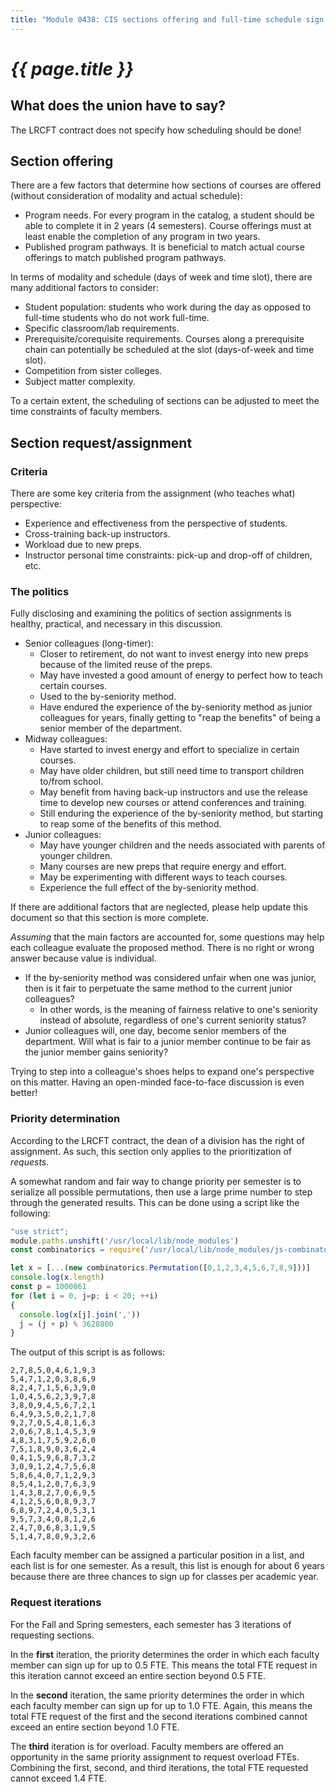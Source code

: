```yaml
---
title: "Module 0438: CIS sections offering and full-time schedule sign up (proposed)"
---
```


# _{{ page.title }}_

## What does the union have to say?

The LRCFT contract does not specify how scheduling should be done!

## Section offering

There are a few factors that determine how sections of courses are offered (without consideration of modality and actual schedule):

* Program needs. For every program in the catalog, a student should be able to complete it in 2 years (4 semesters). Course offerings must at least enable the completion of any program in two years.
* Published program pathways. It is beneficial to match actual course offerings to match published program pathways.

In terms of modality and schedule (days of week and time slot), there are many additional factors to consider:

* Student population: students who work during the day as opposed to full-time students who do not work full-time.
* Specific classroom/lab requirements.
* Prerequisite/corequisite requirements. Courses along a prerequisite chain can potentially be scheduled at the slot (days-of-week and time slot).
* Competition from sister colleges.
* Subject matter complexity.

To a certain extent, the scheduling of sections can be adjusted to meet the time constraints of faculty members. 

## Section request/assignment

### Criteria

There are some key criteria from the assignment (who teaches what) perspective:

* Experience and effectiveness from the perspective of students.
* Cross-training back-up instructors.
* Workload due to new preps.
* Instructor personal time constraints: pick-up and drop-off of children, etc.

### The politics

Fully disclosing and examining the politics of section assignments is healthy, practical, and necessary in this discussion. 

* Senior colleagues (long-timer):
  * Closer to retirement, do not want to invest energy into new preps because of the limited reuse of the preps.
  * May have invested a good amount of energy to perfect how to teach certain courses.
  * Used to the by-seniority method.
  * Have endured the experience of the by-seniority method as junior colleagues for years, finally getting to "reap the benefits" of being a senior member of the department.
* Midway colleagues:
  * Have started to invest energy and effort to specialize in certain courses.
  * May have older children, but still need time to transport children to/from school.
  * May benefit from having back-up instructors and use the release time to develop new courses or attend conferences and training.
  * Still enduring the experience of the by-seniority method, but starting to reap some of the benefits of this method.
* Junior colleagues:
  * May have younger children and the needs associated with parents of younger children.
  * Many courses are new preps that require energy and effort.
  * May be experimenting with different ways to teach courses.
  * Experience the full effect of the by-seniority method.

If there are additional factors that are neglected, please help update this document so that this section is more complete.

*Assuming* that the main factors are accounted for, some questions may help each colleague evaluate the proposed method. There is no right or wrong answer because value is individual.

* If the by-seniority method was considered unfair when one was junior, then is it fair to perpetuate the same method to the current junior colleagues?
  * In other words, is the meaning of fairness relative to one's seniority instead of absolute, regardless of one's current seniority status?
* Junior colleagues will, one day, become senior members of the department. Will what is fair to a junior member continue to be fair as the junior member gains seniority?

Trying to step into a colleague's shoes helps to expand one's perspective on this matter. Having an open-minded face-to-face discussion is even better!

### Priority determination

According to the LRCFT contract, the dean of a division has the right of assignment. As such, this section only applies to the prioritization of *requests*.

A somewhat random and fair way to change priority per semester is to serialize all possible permutations, then use a large prime number to step through the generated results. This can be done using a script like the following:

```javascript
"use strict";
module.paths.unshift('/usr/local/lib/node_modules')
const combinatorics = require('/usr/local/lib/node_modules/js-combinatorics/commonjs/combinatorics.js')

let x = [...(new combinatorics.Permutation([0,1,2,3,4,5,6,7,8,9]))]
console.log(x.length)
const p = 1000861
for (let i = 0, j=p; i < 20; ++i)
{
  console.log(x[j].join(','))
  j = (j + p) % 3628800
}
```

The output of this script is as follows:

```text
2,7,8,5,0,4,6,1,9,3
5,4,7,1,2,0,3,8,6,9
8,2,4,7,1,5,6,3,9,0
1,0,4,5,6,2,3,9,7,8
3,8,0,9,4,5,6,7,2,1
6,4,9,3,5,0,2,1,7,8
9,2,7,0,5,4,8,1,6,3
2,0,6,7,8,1,4,5,3,9
4,8,3,1,7,5,9,2,6,0
7,5,1,8,9,0,3,6,2,4
0,4,1,5,9,6,8,7,3,2
3,0,9,1,2,4,7,5,6,8
5,8,6,4,0,7,1,2,9,3
8,5,4,1,2,0,7,6,3,9
1,4,3,8,2,7,0,6,9,5
4,1,2,5,6,0,8,9,3,7
6,8,9,7,2,4,0,5,3,1
9,5,7,3,4,0,8,1,2,6
2,4,7,0,6,8,3,1,9,5
5,1,4,7,8,0,9,3,2,6
```

Each faculty member can be assigned a particular position in a list, and each list is for one semester. As a result, this list is enough for about 6 years because there are three chances to sign up for classes per academic year.

### Request iterations

For the Fall and Spring semesters, each semester has 3 iterations of requesting sections.

In the **first** iteration, the priority determines the order in which each faculty member can sign up for up to 0.5 FTE. This means the total FTE request in this iteration cannot exceed an entire section beyond 0.5 FTE. 

In the **second** iteration, the same priority determines the order in which each faculty member can sign up for up to 1.0 FTE. Again, this means the total FTE request of the first and the second iterations combined cannot exceed an entire section beyond 1.0 FTE.

The **third** iteration is for overload. Faculty members are offered an opportunity in the same priority assignment to request overload FTEs. Combining the first, second, and third iterations, the total FTE requested cannot exceed 1.4 FTE.

